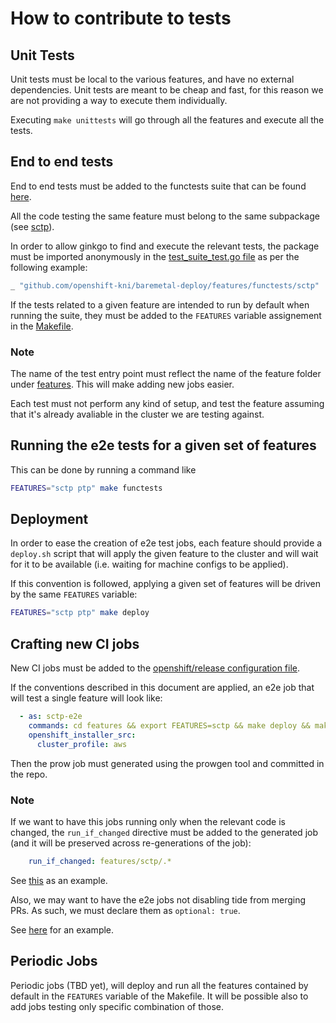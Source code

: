 # How to contribute to tests

## Unit Tests

Unit tests must be local to the various features, and have no external dependencies.
Unit tests are meant to be cheap and fast, for this reason we are not providing a way to execute them individually.

Executing `make unittests` will go through all the features and execute all the tests.

## End to end tests

End to end tests must be added to the functests suite that can be found [here](./functests).

All the code testing the same feature must belong to the same subpackage (see [sctp](./functests/sctp)).

In order to allow ginkgo to find and execute the relevant tests, the package must be imported anonymously in the [test_suite_test.go file](./functests/test_suite_test.go) as per the following example:

``` go
_ "github.com/openshift-kni/baremetal-deploy/features/functests/sctp"
```

If the tests related to a given feature are intended to run by default when running the suite, they must be added to the `FEATURES` variable assignement in the [Makefile](./Makefile).

### Note

The name of the test entry point must reflect the name of the feature folder under [features](./features). This will make adding new jobs easier.

Each test must not perform any kind of setup, and test the feature assuming that it's already avaliable in the cluster we are testing against.

## Running the e2e tests for a given set of features

This can be done by running a command like

```bash
FEATURES="sctp ptp" make functests
```

## Deployment

In order to ease the creation of e2e test jobs, each feature should provide a `deploy.sh` script that will apply the given feature to the cluster and will wait for it to be available (i.e. waiting for machine configs to be applied).

If this convention is followed, applying a given set of features will be driven by the same `FEATURES` variable:

```bash
FEATURES="sctp ptp" make deploy
```

## Crafting new CI jobs

New CI jobs must be added to the [openshift/release configuration file](https://github.com/openshift/release/blob/master/ci-operator/config/openshift-kni/baremetal-deploy/openshift-kni-baremetal-deploy-master.yaml#L22).

If the conventions described in this document are applied, an e2e job that will test a single feature will look like:

```yaml
  - as: sctp-e2e
    commands: cd features && export FEATURES=sctp && make deploy && make functests
    openshift_installer_src:
      cluster_profile: aws
```

Then the prow job must generated using the prowgen tool and committed in the repo.

### Note

If we want to have this jobs running only when the relevant code is changed, the `run_if_changed` directive must be added to the generated job (and it will be preserved across re-generations of the job):

```yaml
    run_if_changed: features/sctp/.*
```

See [this](https://github.com/openshift/release/blob/master/ci-operator/jobs/openshift-kni/baremetal-deploy/openshift-kni-baremetal-deploy-master-presubmits.yaml#L17) as an example.

Also, we may want to have the e2e jobs not disabling tide from merging PRs. As such, we must declare them as `optional: true`.

See [here](https://github.com/openshift/release/blob/master/ci-operator/jobs/openshift-kni/baremetal-deploy/openshift-kni-baremetal-deploy-master-presubmits.yaml#L15) for an example.

## Periodic Jobs

Periodic jobs (TBD yet), will deploy and run all the features contained by default in the `FEATURES` variable of the Makefile.
It will be possible also to add jobs testing only specific combination of those.

